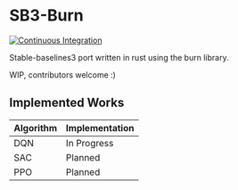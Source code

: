 # SB3-Burn

[![Continuous Integration](https://github.com/will-maclean/sb3-burn/actions/workflows/rust.yml/badge.svg)](https://github.com/will-maclean/sb3-burn/actions/workflows/rust.yml)

Stable-baselines3 port written in rust using the burn library.

WIP, contributors welcome :)

## Implemented Works

| Algorithm | Implementation |
| --------- | -------------- |
| DQN       | In Progress    |
| SAC       | Planned        |
| PPO       | Planned        |
